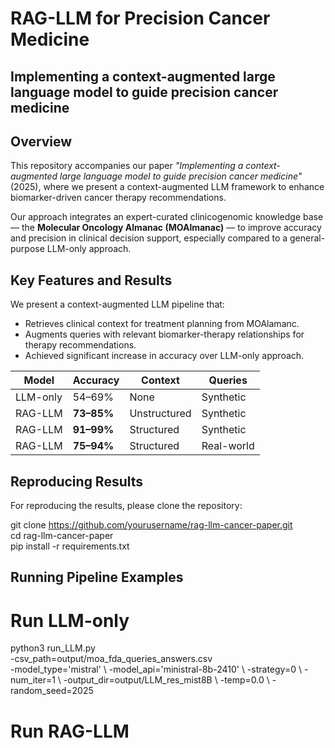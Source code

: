 # RAG-LLM for Precision Cancer Medicine
## Implementing a context-augmented large language model to guide precision cancer medicine

## Overview

This repository accompanies our paper _"Implementing a context-augmented large language model to guide precision cancer medicine"_(2025), where we present a context-augmented LLM framework to enhance biomarker-driven cancer therapy recommendations.

Our approach integrates an expert-curated clinicogenomic knowledge base — the **Molecular Oncology Almanac (MOAlmanac)** — to improve accuracy and precision in clinical decision support, especially compared to a general-purpose LLM-only approach.

## Key Features and Results
We present a context-augmented LLM pipeline that:
- Retrieves clinical context for treatment planning from MOAlamanc.
- Augments queries with relevant biomarker-therapy relationships for therapy recommendations.
- Achieved significant increase in accuracy over LLM-only approach.


| Model       | Accuracy               | Context       | Queries    |
|-------------|------------------------|---------------|------------|
| LLM-only    | 54–69%                 | None          | Synthetic  |
| RAG-LLM     | **73–85%**             | Unstructured  | Synthetic  |
| RAG-LLM     | **91–99%**             | Structured    | Synthetic  |
| RAG-LLM     | **75–94%**             | Structured    | Real-world |

## Reproducing Results

For reproducing the results, please clone the repository:

git clone https://github.com/yourusername/rag-llm-cancer-paper.git  
cd rag-llm-cancer-paper  
pip install -r requirements.txt  

## Running Pipeline Examples
# Run LLM-only 
python3 run_LLM.py \
    -csv_path=output/moa_fda_queries_answers.csv \
    -model_type='mistral' \ 
    -model_api='ministral-8b-2410' \ 
    -strategy=0 \ 
    -num_iter=1 \ 
    -output_dir=output/LLM_res_mist8B \ 
    -temp=0.0 \ 
    -random_seed=2025

# Run RAG-LLM





